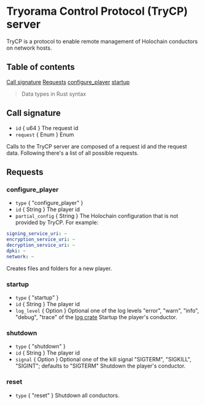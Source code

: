 # Tryorama Control Protocol (TryCP) server

TryCP is a protocol to enable remote management of Holochain conductors on network hosts.

## Table of contents

[Call signature](#call-signature)
[Requests](#requests)
[configure_player](#configureplayer)
[startup](#startup)

> Data types in Rust syntax

## Call signature
- `id` { u64 } The request id
- `request` { Enum } Enum 

Calls to the TryCP server are composed of a request id and the request data. Following there's a list of all possible requests.

## Requests
### configure_player
- `type` { "configure_player" }
- `id` { String } The player id
- `partial_config` { String } The Holochain configuration that is not provided by TryCP. For example:
```yaml
signing_service_uri: ~
encryption_service_uri: ~
decryption_service_uri: ~
dpki: ~
network: ~
```
Creates files and folders for a new player.

### startup
- `type` { "startup" }
- `id` { String } The player id
- `log_level` { Option<String> } Optional one of the log levels "error", "warn", "info", "debug", "trace" of the [log crate](https://docs.rs/log/latest/log/enum.Level.html)
Startup the player's conductor.

### shutdown
- `type` { "shutdown" }
- `id` { String } The player id
- `signal` { Option<String> } Optional one of the kill signal "SIGTERM", "SIGKILL", "SIGINT"; defaults to "SIGTERM"
Shutdown the player's conductor.

### reset
- `type` { "reset" }
Shutdown all conductors.